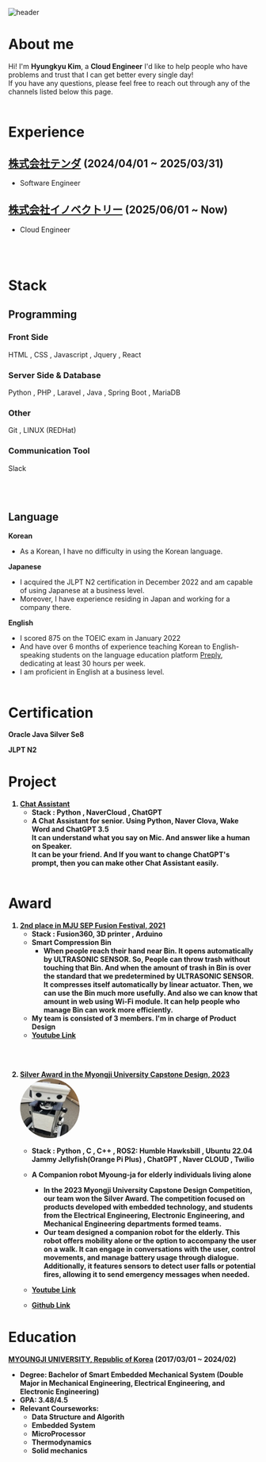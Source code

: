 ![header](https://capsule-render.vercel.app/api?type=waving&color=auto&height=200&text=初めまして！)

# About me

Hi! I'm <b>Hyungkyu Kim</b>, a <b>Cloud Engineer</b>
I'd like to help people who have problems and trust that I can get better every single day!     
If you have any questions, please feel free to reach out through any of the channels listed below this page. 
<br></br>

# Experience

## [株式会社テンダ](https://www.tenda.co.jp/) (2024/04/01 ~ 2025/03/31)
- Software Engineer

## [株式会社イノベクトリー](https://www.innovactory.co.jp/) (2025/06/01 ~ Now)
- Cloud Engineer

<br></br>

# Stack
## Programming
### Front Side
HTML , CSS , Javascript , Jquery , React

### Server Side & Database
Python , PHP , Laravel , Java , Spring Boot , MariaDB

### Other
Git , LINUX (REDHat)

### Communication Tool
Slack

<br></br>

## Language
<b>Korean</b>
- As a Korean, I have no difficulty in using the Korean language.

<b>Japanese</b>
- I acquired the JLPT N2 certification in December 2022 and am capable of using Japanese at a business level. 
- Moreover, I have experience residing in Japan and working for a company there.

<b>English</b>
- I scored 875 on the TOEIC exam in January 2022 
- And have over 6 months of experience teaching Korean to English-speaking students on the language education platform [Preply](https://preply.com/), dedicating at least 30 hours per week. 
- I am proficient in English at a business level.
<br></br>

# Certification

<b>Oracle Java Silver Se8<b>

<b>JLPT N2</b>

# Project
1. [Chat Assistant](https://github.com/HyungkyuKimDev/Chat_Assistant)
    - Stack : Python , NaverCloud , ChatGPT
    - A Chat Assistant for senior. Using Python, Naver Clova, Wake Word and ChatGPT 3.5   
    It can understand what you say on Mic. And answer like a human on Speaker.    
    It can be your friend. And If you want to change ChatGPT's prompt, then you can make other Chat Assistant easily.
<br></br>


# Award
1. [2nd place in MJU SEP Fusion Festival, 2021](https://www.mju.ac.kr/eciems/index.do)   
    - Stack : Fusion360, 3D printer , Arduino
    - Smart Compression Bin
        - When people reach their hand near Bin. It opens automatically by ULTRASONIC SENSOR.
            So, People can throw trash without touching that Bin.
            And when the amount of trash in Bin is over the standard that we predetermined by ULTRASONIC SENSOR.
            It compresses itself automatically by linear actuator. Then, we can use the Bin much more usefully.
            And also we can know that amount in web using Wi-Fi module. It can help people who manage Bin can work more efficiently.
    - My team is consisted of 3 members. I'm in charge of Product Design
    - [Youtube Link](https://www.youtube.com/watch?v=JbwHst7UF98&ab_channel=%EA%B9%80%ED%98%95%EA%B7%9C)

<br></br>

2. [Silver Award in the Myongji University Capstone Design, 2023](https://www.mju.ac.kr/eciems/index.do)    
    <a src="https://github.com/MJU-Capstone-PetRobot/mjbot_2023"><img src="./img/robot_mj.jpg" width="120px" height="120px" style="border-radius:70%"></a>
    - Stack : Python , C , C++ , ROS2: Humble Hawksbill , Ubuntu 22.04 Jammy Jellyfish(Orange Pi Plus) , ChatGPT , Naver CLOUD , Twilio      
    - A Companion robot Myoung-ja for elderly individuals living alone   
        - In the 2023 Myongji University Capstone Design Competition, our team won the Silver Award. The competition focused on products developed with embedded technology, and students from the Electrical Engineering, Electronic Engineering, and Mechanical Engineering departments formed teams.
        - Our team designed a companion robot for the elderly. This robot offers mobility alone or the option to accompany the user on a walk. It can engage in conversations with the user, control movements, and manage battery usage through dialogue. Additionally, it features sensors to detect user falls or potential fires, allowing it to send emergency messages when needed.

    - [Youtube Link](https://youtu.be/FfN0cjAcmhg)
    - [Github Link](https://github.com/MJU-Capstone-PetRobot/mjbot_2023)

# Education
[MYOUNGJI UNIVERSITY, Republic of Korea](https://www.mju.ac.kr/mjukr/index.do) (2017/03/01 ~ 2024/02)
- Degree: Bachelor of Smart Embedded Mechanical System (Double Major in Mechanical Engineering, Electrical Engineering, and Electronic Engineering)   
- GPA: 3.48/4.5
- Relevant Courseworks:
    - Data Structure and Algorith
    - Embedded System
    - MicroProcessor
    - Thermodynamics
    - Solid mechanics
<br></br>
